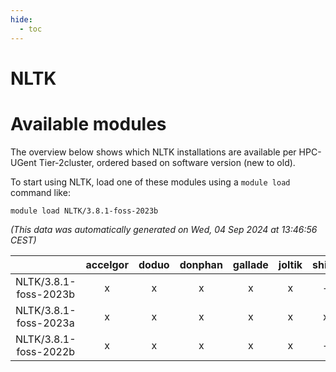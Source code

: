 ```yaml
---
hide:
  - toc
---
```


NLTK
====

# Available modules


The overview below shows which NLTK installations are available per HPC-UGent Tier-2cluster, ordered based on software version (new to old).

To start using NLTK, load one of these modules using a `module load` command like:

```shell
module load NLTK/3.8.1-foss-2023b
```

*(This data was automatically generated on Wed, 04 Sep 2024 at 13:46:56 CEST)*  

| |accelgor|doduo|donphan|gallade|joltik|shinx|skitty|
| :---: | :---: | :---: | :---: | :---: | :---: | :---: | :---: |
|NLTK/3.8.1-foss-2023b|x|x|x|x|x|-|x|
|NLTK/3.8.1-foss-2023a|x|x|x|x|x|x|x|
|NLTK/3.8.1-foss-2022b|x|x|x|x|x|-|x|
